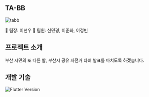 ## TA-BB

![tabb](https://github.com/user-attachments/assets/855ff8e9-5bbf-448e-a8c7-5326e6289d14)

📣 팀장: 이현우
🔔 팀원: 신민경, 이준화, 이정빈

## 프로젝트 소개 



부산 시민의 또 다른 발, 부산시 공유 자전거 타삐 발표를 마치도록 하겠습니다. 

## 개발 기술

![Flutter Version](https://img.shields.io/badge/flutter-%2302569B.svg?style=flat-square&logo=flutter&logoColor=white)
